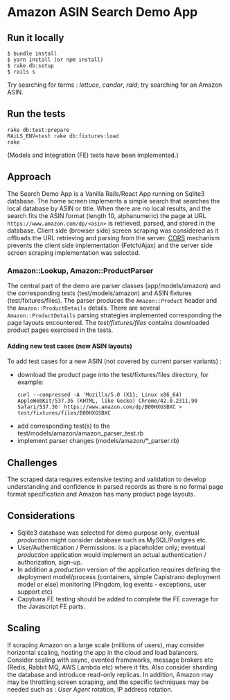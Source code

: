 # Amazon ASIN Search Demo App

## Run it locally
```
$ bundle install
$ yarn install (or npm install)
$ rake db:setup
$ rails s
```
Try searching for terms : *lettuce*, *candor*, *raid*; try searching for an
Amazon ASIN.

## Run the tests

```
rake db:test:prepare
RAiLS_ENV=test rake db:fixtures:load
rake
```
(Models and Integration (FE) tests have been implemented.)

## Approach
The Search Demo App is a Vanilla Rails/React App running on Sqlite3
database. The home screen implements a simple search that searches the local
database by ASIN or title. When there are no local results, and the search
fits the ASIN format (length 10, alphanumeric) the page at URL
`https://www.amazon.com/dp/<asin>` is retrieved, parsed, and stored in the
database.
Client side (browser side) screen scraping was considered as it offloads the
URL retrieving and parsing from the server. [CORS](https://developer.mozilla.org/en-US/docs/Web/HTTP/CORS)
mechanism prevents the client side implementation (Fetch/Ajax) and the server side
screen scraping implementation was selected.

### Amazon::Lookup, Amazon::ProductParser
The central part of the demo are parser classes (app/models/amazon) and the
corresponding tests (test/models/amazon) and ASIN fixtures
(test/fixtures/files). The parser produces the `Amazon::Product` header and the
`Amazon::ProductDetails` details. There are several `Amazon::ProductDetails`
parsing strategies implemented corresponding the page layouts encountered. The
*test/fixtures/files* contains downloaded product pages exercised in the
tests. 

#### Adding new test cases (new ASIN layouts)
To add test cases for a new ASIN (not covered by current parser variants) :
- download the product page into the test/fixtures/files directory, for
  example:
  ```
  curl --compressed -A 'Mozilla/5.0 (X11; Linux x86_64) AppleWebKit/537.36 (KHTML, like Gecko) Chrome/42.0.2311.90 Safari/537.36' https://www.amazon.com/dp/B00HXGSBXC > test/fixtures/files/B00HXGSBXC
  ```
 - add corresponding test(s) to the test/models/amazon/amazon_parser_test.rb 
 - implement parser changes (models/amazon/*_parser.rb)

## Challenges
The scraped data requires extensive testing and validation to develop
understanding and confidence in parsed records as there is
no formal page format specification and Amazon has many product page layouts.

## Considerations
- Sqlite3 database was selected for demo purpose only, eventual _production_ might
  consider database such as MySQL/Postgres etc.
- User/Authentication / Permissions: is a placeholder only; eventual
 _production_  application would implement an actual authentication /
 authorization, sign-up. 
- In addition a _production_ version of the application requires defining the deployment
  model/process (containers, simple Capistrano deployment model or else)
  monitoring (Pingdom, log events - exceptions, user support etc)
- Capybara FE testing should be added to complete the FE coverage for the
  Javascript FE parts.

## Scaling
If scraping Amazon on a large scale (millions of users), may consider
horizontal scaling, hosting the app  in the cloud and load balancers.
Consider scaling with async, evented frameworks, message brokers etc 
(Redis, Rabbit MQ, AWS Lambda etc) where it fits. 
Also consider sharding the database and introduce read-only replicas.
In addition, Amazon may may be throttling screen scraping, and the specific 
techniques may be needed such as : *User Agent* rotation, IP address rotation. 
